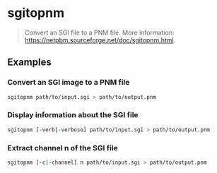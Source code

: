 # sgitopnm

> Convert an SGI file to a PNM file. More information: <https://netpbm.sourceforge.net/doc/sgitopnm.html>.

## Examples

### Convert an SGI image to a PNM file

```bash
sgitopnm path/to/input.sgi > path/to/output.pnm
```

### Display information about the SGI file

```bash
sgitopnm [-verb|-verbose] path/to/input.sgi > path/to/output.pnm
```

### Extract channel n of the SGI file

```bash
sgitopnm [-c|-channel] n path/to/input.sgi > path/to/output.pnm
```
